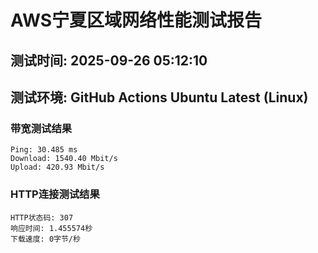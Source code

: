 # AWS宁夏区域网络性能测试报告
## 测试时间: 2025-09-26 05:12:10
## 测试环境: GitHub Actions Ubuntu Latest (Linux)

### 带宽测试结果
```
Ping: 30.485 ms
Download: 1540.40 Mbit/s
Upload: 420.93 Mbit/s
```

### HTTP连接测试结果
```
HTTP状态码: 307
响应时间: 1.455574秒
下载速度: 0字节/秒
```

